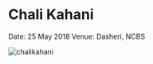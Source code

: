 # Chali Kahani

Date: 25 May 2018
Venue: Dasheri, NCBS

![chalikahani](https://user-images.githubusercontent.com/8757115/40574076-b74b4b78-60e9-11e8-867f-699a3a25e337.jpg)